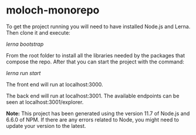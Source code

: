 # moloch-monorepo

To get the project running you will need to have installed Node.js and Lerna. Then clone it and execute:

*lerna bootstrap*

From the root folder to install all the libraries needed by the packages that compose the repo. After that you can start the project with the command:

*lerna run start*

The front end will run at localhost:3000.

The back end will run at localhost:3001. The available endpoints can be seen at localhost:3001/explorer.

**Note:** This project has been generated using the version 11.7 of Node.js and 6.6.0 of NPM. If there are any errors related to Node, you might need to update your version to the latest.
